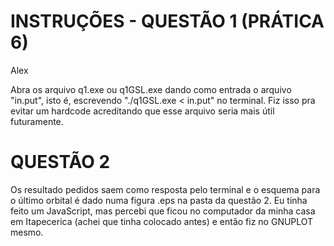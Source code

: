 # INSTRUÇÕES - QUESTÃO 1 (PRÁTICA 6)

Alex


Abra os arquivo q1.exe ou q1GSL.exe dando como entrada o arquivo "in.put", isto é, escrevendo "./q1GSL.exe < in.put" no terminal. Fiz isso pra evitar um hardcode acreditando que esse arquivo seria mais útil futuramente.


# QUESTÃO 2

Os resultado pedidos saem como resposta pelo terminal e o esquema para o último orbital é dado numa figura .eps na pasta da questão 2. Eu tinha feito um JavaScript, mas percebi que ficou no computador da minha casa em Itapecerica (achei que tinha colocado antes) e então fiz no GNUPLOT mesmo.
